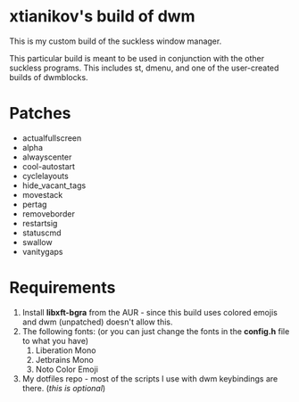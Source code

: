 # xtianikov's build of dwm
This is my custom build of the suckless window manager.

This particular build is meant to be used in conjunction with the other suckless programs. This includes st, dmenu, and one of the user-created builds of dwmblocks.

# Patches
- actualfullscreen
- alpha
- alwayscenter
- cool-autostart
- cyclelayouts
- hide_vacant_tags
- movestack
- pertag
- removeborder
- restartsig
- statuscmd
- swallow
- vanitygaps

# Requirements
1. Install **libxft-bgra** from the AUR - since this build uses colored emojis and dwm (unpatched) doesn't allow this.
2. The following fonts: (or you can just change the fonts in the **config.h** file to what you have)
   1. Liberation Mono
   2. Jetbrains Mono
   3. Noto Color Emoji
3. My dotfiles repo - most of the scripts I use with dwm keybindings are there. (*this is optional*)
